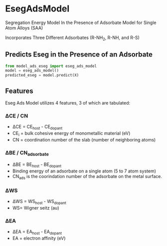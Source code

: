# EsegAdsModel
Segregation Energy Model In the Presence of Adsorbate Model for Single Atom Alloys (SAA)

Incorporates Three Different Adsorbates (R-NH<sub>2</sub>, R-NH, and R-S) 


## Predicts Eseg in the Presence of an Adsorbate

```python
from model_ads_eseg import eseg_ads_model
model = eseg_ads_model()
predicted_eseg = model.predict(X)
```

## Features

Eseg Ads Model utilizes 4 features, 3 of which are tabulated:

### ΔCE / CN
- ΔCE = CE<sub>host</sub> - CE<sub>dopant</sub>
- CE<sub>i</sub> = bulk cohesive energy of monometallic material (eV)
- CN = coordination number of the slab (number of neighboring atoms)

### ΔBE / CN<sub>adsorbate</sub>
- ΔBE = BE<sub>host</sub> - BE<sub>dopant</sub>
- Binding energy of an adsorbate on a single atom (5 to 7 atom system)
- CN<sub>ads</sub> is the coorindation number of the adsorbate on the metal surface. 

### ΔWS
- ΔWS = WS<sub>host</sub> - WS<sub>dopant</sub>
- WS= Wigner seitz (au)

### ΔEA
- ΔEA = EA<sub>host</sub> - EA<sub>dopant</sub>
- EA = electron affinity (eV)





